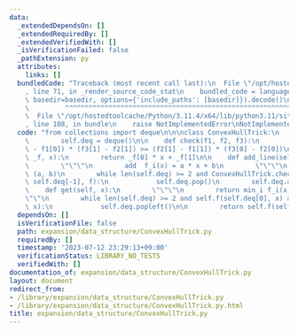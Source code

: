 ```yaml
---
data:
  _extendedDependsOn: []
  _extendedRequiredBy: []
  _extendedVerifiedWith: []
  _isVerificationFailed: false
  _pathExtension: py
  attributes:
    links: []
  bundledCode: "Traceback (most recent call last):\n  File \"/opt/hostedtoolcache/Python/3.11.4/x64/lib/python3.11/site-packages/onlinejudge_verify/documentation/build.py\"\
    , line 71, in _render_source_code_stat\n    bundled_code = language.bundle(stat.path,\
    \ basedir=basedir, options={'include_paths': [basedir]}).decode()\n          \
    \         ^^^^^^^^^^^^^^^^^^^^^^^^^^^^^^^^^^^^^^^^^^^^^^^^^^^^^^^^^^^^^^^^^^^^^^^^^^^^^^^^^\n\
    \  File \"/opt/hostedtoolcache/Python/3.11.4/x64/lib/python3.11/site-packages/onlinejudge_verify/languages/python.py\"\
    , line 108, in bundle\n    raise NotImplementedError\nNotImplementedError\n"
  code: "from collections import deque\n\n\nclass ConvexHullTrick:\n    def __init__(self):\n\
    \        self.deq = deque()\n\n    def check(f1, f2, f3):\n        return (f2[0]\
    \ - f1[0]) * (f3[1] - f2[1]) >= (f2[1] - f1[1]) * (f3[0] - f2[0])\n\n    def f(self,\
    \ _f, x):\n        return _f[0] * x + _f[1]\n\n    def add_line(self, a, b):\n\
    \        \"\"\"\n        add  f_i(x) = a * x + b\n        \"\"\"\n        f =\
    \ (a, b)\n        while len(self.deq) >= 2 and ConvexHullTrick.check(self.deq[-2],\
    \ self.deq[-1], f):\n            self.deq.pop()\n        self.deq.append(f)\n\n\
    \    def get(self, x):\n        \"\"\"\n        return min_i f_i(x)\n        \"\
    \"\"\n        while len(self.deq) >= 2 and self.f(self.deq[0], x) >= self.f(self.deq[1],\
    \ x):\n            self.deq.popleft()\n\n        return self.f(self.deq[0], x)\n"
  dependsOn: []
  isVerificationFile: false
  path: expansion/data_structure/ConvexHullTrick.py
  requiredBy: []
  timestamp: '2023-07-12 23:29:13+09:00'
  verificationStatus: LIBRARY_NO_TESTS
  verifiedWith: []
documentation_of: expansion/data_structure/ConvexHullTrick.py
layout: document
redirect_from:
- /library/expansion/data_structure/ConvexHullTrick.py
- /library/expansion/data_structure/ConvexHullTrick.py.html
title: expansion/data_structure/ConvexHullTrick.py
---
```

